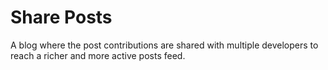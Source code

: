 # Share Posts

 A blog where the post contributions are shared with multiple developers to reach
a richer and more active posts feed.

